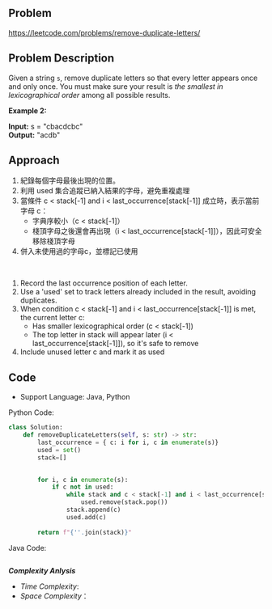 ## Problem

https://leetcode.com/problems/remove-duplicate-letters/

## Problem Description

Given a string `s`, remove duplicate letters so that every letter appears once and only once. You must make sure your result is 
*the smallest in lexicographical order* among all possible results.

 
**Example 2:**

**Input:** s = "cbacdcbc"  <br>
**Output:** "acdb"



## Approach
1. 紀錄每個字母最後出現的位置。
2. 利用 used 集合追蹤已納入結果的字母，避免重複處理
3. 當條件 c < stack[-1] and i < last_occurrence[stack[-1]] 成立時，表示當前字母 c：
   - 字典序較小（c < stack[-1]）
   - 棧頂字母之後還會再出現（i < last_occurrence[stack[-1]]），因此可安全移除棧頂字母
4. 併入未使用過的字母c，並標記已使用

<br>

1. Record the last occurrence position of each letter.
2. Use a 'used' set to track letters already included in the result, avoiding duplicates.
3. When condition c < stack[-1] and i < last_occurrence[stack[-1]] is met, the current letter c:
    - Has smaller lexicographical order (c < stack[-1])
    - The top letter in stack will appear later (i < last_occurrence[stack[-1]]), so it's safe to remove
4. Include unused letter c and mark it as used


## Code

- Support Language: Java, Python

Python Code:

```py
class Solution:
    def removeDuplicateLetters(self, s: str) -> str:
        last_occurrence = { c: i for i, c in enumerate(s)}
        used = set()
        stack=[]
        

        for i, c in enumerate(s):
            if c not in used:
                while stack and c < stack[-1] and i < last_occurrence[stack[-1]] :
                    used.remove(stack.pop())
                stack.append(c)
                used.add(c)
        
        return f"{''.join(stack)}"
```

Java Code:

```

```

**_Complexity Anlysis_**

- _Time Complexity_: 
- _Space Complexity_：
